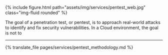 <div class="col-sm mt-3 mt-md-0">
  {% include figure.html path="assets/img/services/pentest_web.jpg" class="img-fluid rounded" %}
</div>

The goal of a penetration test, or pentest, is to approach real-world attacks to identify and fix security vulnerabilities. In a Cloud environment, the goal is not to

***

{% translate_file pages/services/pentest_methodology.md %}